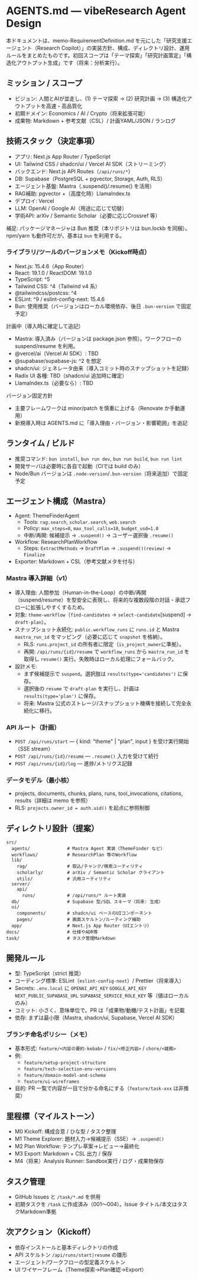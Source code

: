 # AGENTS.md — vibeResearch Agent Design

本ドキュメントは、memo-RequirementDefinition.md を元にした「研究支援エージェント（Research Copilot）」の実装方針、構成、ディレクトリ設計、運用ルールをまとめたものです。初回スコープは「テーマ探索」「研究計画策定」「構造化アウトプット生成」です（将来：分析実行）。

## ミッション / スコープ
- ビジョン: 人間とAIが並走し、(1) テーマ探索 → (2) 研究計画 → (3) 構造化アウトプットを高速・高品質化
- 初期ドメイン: Economics / AI / Crypto（将来拡張可能）
- 成果物: Markdown + 参考文献（CSL）/ 計画YAML/JSON / ランログ

## 技術スタック（決定事項）
- アプリ: Next.js App Router / TypeScript
- UI: Tailwind CSS / shadcn/ui / Vercel AI SDK（ストリーミング）
- バックエンド: Next.js API Routes（`/api/runs/*`）
- DB: Supabase（PostgreSQL + pgvector, Storage, Auth, RLS）
- エージェント基盤: Mastra（.suspend()/.resume() を活用）
- RAG補助: pgvector +（高度化時）LlamaIndex.ts
- デプロイ: Vercel
- LLM: OpenAI / Google AI（用途に応じて切替）
- 学術API: arXiv / Semantic Scholar（必要に応じCrossref 等）

補足: パッケージマネージャは Bun 推奨（本リポジトリは bun.lockb を同梱）。npm/yarn も動作可だが、基本は `bun` を利用する。

### ライブラリ/ツールのバージョンメモ（Kickoff時点）
- Next.js: 15.4.6（App Router）
- React: 19.1.0 / ReactDOM: 19.1.0
- TypeScript: ^5
- Tailwind CSS: ^4（Tailwind v4 系）
- @tailwindcss/postcss: ^4
- ESLint: ^9 / eslint-config-next: 15.4.6
- Bun: 使用推奨（バージョンはローカル環境依存、後日 `.bun-version` で固定予定）

計画中（導入時に確定して追記）
- Mastra: 導入済み（バージョンは package.json 参照）。ワークフローの suspend/resume を利用。
- @vercel/ai（Vercel AI SDK）: TBD
- @supabase/supabase-js: ^2 を想定
- shadcn/ui: ジェネレータ由来（導入コミット時のスナップショットを記録）
- Radix UI 各種: TBD（shadcn/ui 追加時に確定）
- LlamaIndex.ts（必要なら）: TBD

バージョン固定方針
- 主要フレームワークは minor/patch を慎重に上げる（Renovate か手動運用）
- 新規導入時は AGENTS.md に「導入理由・バージョン・影響範囲」を追記

## ランタイム / ビルド
- 推奨コマンド: `bun install`, `bun run dev`, `bun run build`, `bun run lint`
- 開発サーバは必要時に各自で起動（CIでは build のみ）
- Node/Bun バージョンは `.node-version`/`.bun-version`（将来追加）で固定予定

## エージェント構成（Mastra）
- Agent: ThemeFinderAgent
  - Tools: `rag.search`, `scholar.search`, `web.search`
  - Policy: `max_steps=8`, `max_tool_calls=10`, `budget_usd=1.0`
  - 中断/再開: 候補提示 → `.suspend()` → ユーザー選択後 `.resume()`
- Workflow: ResearchPlanWorkflow
  - Steps: `ExtractMethods` → `DraftPlan` → `.suspend()(review)` → `Finalize`
- Exporter: Markdown + CSL（参考文献メタを付与）

### Mastra 導入詳細（v1）
- 導入理由: 人間参加（Human-in-the-Loop）の中断/再開（suspend/resume）を型安全に表現し、将来的な複数段階の対話・承認フローに拡張しやすくするため。
- 対象: `theme-workflow`（`find-candidates` → `select-candidate`[suspend] → `draft-plan`）。
- スナップショット永続化: `public.workflow_runs` に `runs.id` と Mastra `mastra_run_id` をマッピング（必要に応じて `snapshot` を格納）。
  - RLS: `runs.project_id` の所有者に限定（`is_project_owner`に準拠）。
  - 再開: `/api/runs/{id}/resume` で `workflow_runs` から `mastra_run_id` を取得し `resume()` 実行。失敗時はローカル処理にフォールバック。
- 設計メモ:
  - まず候補提示で `suspend`。選択肢は `results(type='candidates')` に保存。
  - 選択後の `resume` で `draft-plan` を実行し、計画は `results(type='plan')` に保存。
  - 将来: Mastra 公式のストレージ/スナップショット機構を接続して完全永続化に移行。

### API ルート（計画）
- `POST /api/runs/start` — { kind: "theme" | "plan", input } を受け実行開始（SSE stream）
- `POST /api/runs/{id}/resume` — `.resume()` 入力を受けて続行
- `POST /api/runs/{id}/log` — 進捗/メトリクス記録

### データモデル（最小核）
- projects, documents, chunks, plans, runs, tool_invocations, citations, results（詳細は memo を参照）
- RLS: `projects.owner_id = auth.uid()` を起点に参照制御

## ディレクトリ設計（提案）
```
src/
  agents/              # Mastra Agent 実装（ThemeFinder など）
  workflows/           # ResearchPlan 等のWorkflow
  lib/
    rag/               # 取込/チャンク/検索ユーティリティ
    scholarly/         # arXiv / Semantic Scholar クライアント
    utils/             # 汎用ユーティリティ
  server/
    api/
      runs/            # /api/runs/* ルート実装
  db/                  # Supabase 型/SQL スキーマ（将来: 生成）
  ui/
    components/        # shadcn/ui ベースのUIコンポーネント
    pages/             # 画面スケルトン/ルーティング補助
  app/                 # Next.js App Router（UIエントリ）
docs/                  # 仕様やADR等
task/                  # タスク管理Markdown
```

## 開発ルール
- 型: TypeScript（strict 推奨）
- コーディング標準: ESLint（`eslint-config-next`）/ Prettier（将来導入）
- Secrets: `.env.local` に `OPENAI_API_KEY` `GOOGLE_API_KEY` `NEXT_PUBLIC_SUPABASE_URL` `SUPABASE_SERVICE_ROLE_KEY` 等（値はローカルのみ）
- コミット: 小さく、意味単位で。PR は「成果物/動機/テスト計画」を記載
- 依存: まずは最小限（Mastra, shadcn/ui, Supabase, Vercel AI SDK）

### ブランチ命名ポリシー（メモ）
- 基本形式: `feature/<内容の要約-kebab>` / `fix/<修正内容>` / `chore/<雑務>`
- 例:
  - `feature/setup-project-structure`
  - `feature/tech-selection-env-versions`
  - `feature/domain-model-and-schema`
  - `feature/ui-wireframes`
- 目的: PR 一覧で内容が一目で分かる命名にする（`feature/task-xxx` は非推奨）

## 里程標（マイルストーン）
- M0 Kickoff: 構成合意 / ひな型 / タスク整理
- M1 Theme Explorer: 題材入力→候補提示（SSE）→ `.suspend()`
- M2 Plan Workflow: テンプレ草案→レビュー→最終化
- M3 Export: Markdown + CSL 出力 / 保存
- M4（将来）Analysis Runner: Sandbox実行 / ログ・成果物保存

## タスク管理
- GitHub Issues と `/task/*.md` を併用
- 初期タスクを `/task` に作成済み（001〜004）。Issue タイトル/本文はタスクMarkdown準拠

## 次アクション（Kickoff）
- 依存インストールと基本ディレクトリの作成
- API スケルトン `/api/runs/start|resume` の雛形
- エージェント/ワークフローの型定義スケルトン
- UI ワイヤーフレーム（Theme探索→Plan確認→Export）
